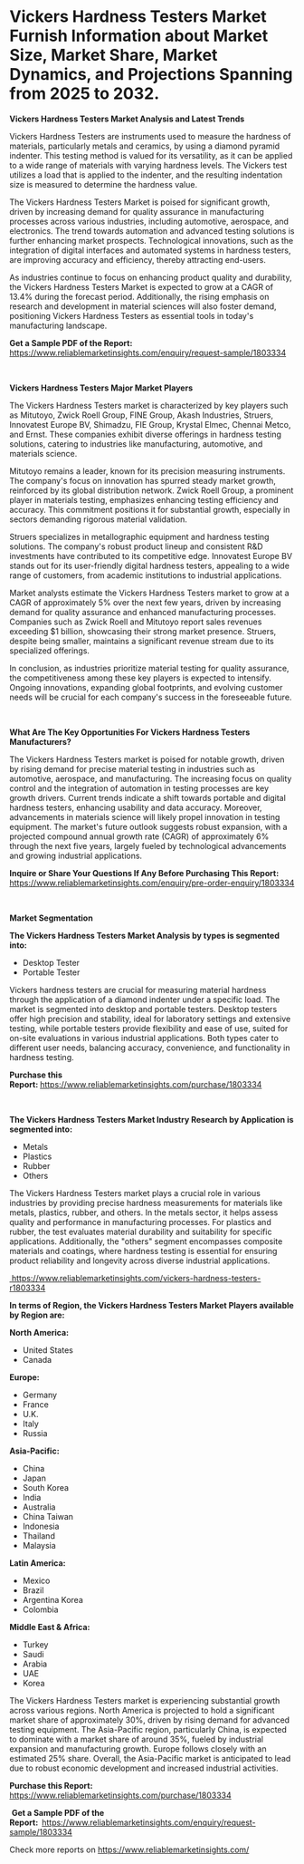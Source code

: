 <p><h1>Vickers Hardness Testers Market Furnish Information about Market Size, Market Share, Market Dynamics, and Projections Spanning from 2025 to 2032.</h1></p><p><strong>Vickers Hardness Testers Market Analysis and Latest Trends</strong></p>
<p><p>Vickers Hardness Testers are instruments used to measure the hardness of materials, particularly metals and ceramics, by using a diamond pyramid indenter. This testing method is valued for its versatility, as it can be applied to a wide range of materials with varying hardness levels. The Vickers test utilizes a load that is applied to the indenter, and the resulting indentation size is measured to determine the hardness value.</p><p>The Vickers Hardness Testers Market is poised for significant growth, driven by increasing demand for quality assurance in manufacturing processes across various industries, including automotive, aerospace, and electronics. The trend towards automation and advanced testing solutions is further enhancing market prospects. Technological innovations, such as the integration of digital interfaces and automated systems in hardness testers, are improving accuracy and efficiency, thereby attracting end-users.</p><p>As industries continue to focus on enhancing product quality and durability, the Vickers Hardness Testers Market is expected to grow at a CAGR of 13.4% during the forecast period. Additionally, the rising emphasis on research and development in material sciences will also foster demand, positioning Vickers Hardness Testers as essential tools in today's manufacturing landscape.</p></p>
<p><strong>Get a Sample PDF of the Report:&nbsp;</strong> <a href="https://www.reliablemarketinsights.com/enquiry/request-sample/1803334?utm_campaign=3167&utm_medium=2&utm_source=Github&utm_content=ia&utm_term=10042025&utm_id=vickers-hardness-testers">https://www.reliablemarketinsights.com/enquiry/request-sample/1803334</a></p>
<p>&nbsp;</p>
<p><strong>Vickers Hardness Testers Major Market Players</strong></p>
<p><p>The Vickers Hardness Testers market is characterized by key players such as Mitutoyo, Zwick Roell Group, FINE Group, Akash Industries, Struers, Innovatest Europe BV, Shimadzu, FIE Group, Krystal Elmec, Chennai Metco, and Ernst. These companies exhibit diverse offerings in hardness testing solutions, catering to industries like manufacturing, automotive, and materials science.</p><p>Mitutoyo remains a leader, known for its precision measuring instruments. The company's focus on innovation has spurred steady market growth, reinforced by its global distribution network. Zwick Roell Group, a prominent player in materials testing, emphasizes enhancing testing efficiency and accuracy. This commitment positions it for substantial growth, especially in sectors demanding rigorous material validation.</p><p>Struers specializes in metallographic equipment and hardness testing solutions. The company's robust product lineup and consistent R&D investments have contributed to its competitive edge. Innovatest Europe BV stands out for its user-friendly digital hardness testers, appealing to a wide range of customers, from academic institutions to industrial applications.</p><p>Market analysts estimate the Vickers Hardness Testers market to grow at a CAGR of approximately 5% over the next few years, driven by increasing demand for quality assurance and enhanced manufacturing processes. Companies such as Zwick Roell and Mitutoyo report sales revenues exceeding $1 billion, showcasing their strong market presence. Struers, despite being smaller, maintains a significant revenue stream due to its specialized offerings.</p><p>In conclusion, as industries prioritize material testing for quality assurance, the competitiveness among these key players is expected to intensify. Ongoing innovations, expanding global footprints, and evolving customer needs will be crucial for each company's success in the foreseeable future.</p></p>
<p>&nbsp;</p>
<p><strong>What Are The Key Opportunities For Vickers Hardness Testers Manufacturers?</strong></p>
<p><p>The Vickers Hardness Testers market is poised for notable growth, driven by rising demand for precise material testing in industries such as automotive, aerospace, and manufacturing. The increasing focus on quality control and the integration of automation in testing processes are key growth drivers. Current trends indicate a shift towards portable and digital hardness testers, enhancing usability and data accuracy. Moreover, advancements in materials science will likely propel innovation in testing equipment. The market's future outlook suggests robust expansion, with a projected compound annual growth rate (CAGR) of approximately 6% through the next five years, largely fueled by technological advancements and growing industrial applications.</p></p>
<p><strong>Inquire or Share Your Questions If Any Before Purchasing This Report:</strong> <a href="https://www.reliablemarketinsights.com/enquiry/pre-order-enquiry/1803334?utm_campaign=3167&utm_medium=2&utm_source=Github&utm_content=ia&utm_term=10042025&utm_id=vickers-hardness-testers">https://www.reliablemarketinsights.com/enquiry/pre-order-enquiry/1803334</a></p>
<p>&nbsp;</p>
<p><strong>Market Segmentation</strong></p>
<p><strong>The Vickers Hardness Testers Market Analysis by types is segmented into:</strong></p>
<p><ul><li>Desktop Tester</li><li>Portable Tester</li></ul></p>
<p><p>Vickers hardness testers are crucial for measuring material hardness through the application of a diamond indenter under a specific load. The market is segmented into desktop and portable testers. Desktop testers offer high precision and stability, ideal for laboratory settings and extensive testing, while portable testers provide flexibility and ease of use, suited for on-site evaluations in various industrial applications. Both types cater to different user needs, balancing accuracy, convenience, and functionality in hardness testing.</p></p>
<p><strong>Purchase this Report:&nbsp;</strong><a href="https://www.reliablemarketinsights.com/purchase/1803334?utm_campaign=3167&utm_medium=2&utm_source=Github&utm_content=ia&utm_term=10042025&utm_id=vickers-hardness-testers">https://www.reliablemarketinsights.com/purchase/1803334</a></p>
<p>&nbsp;</p>
<p><strong>The Vickers Hardness Testers Market Industry Research by Application is segmented into:</strong></p>
<p><ul><li>Metals</li><li>Plastics</li><li>Rubber</li><li>Others</li></ul></p>
<p><p>The Vickers Hardness Testers market plays a crucial role in various industries by providing precise hardness measurements for materials like metals, plastics, rubber, and others. In the metals sector, it helps assess quality and performance in manufacturing processes. For plastics and rubber, the test evaluates material durability and suitability for specific applications. Additionally, the "others" segment encompasses composite materials and coatings, where hardness testing is essential for ensuring product reliability and longevity across diverse industrial applications.</p></p>
<p><a href="https://www.reliablemarketinsights.com/vickers-hardness-testers-r1803334?utm_campaign=3167&utm_medium=2&utm_source=Github&utm_content=ia&utm_term=10042025&utm_id=vickers-hardness-testers">&nbsp;https://www.reliablemarketinsights.com/vickers-hardness-testers-r1803334</a></p>
<p><strong>In terms of Region, the Vickers Hardness Testers Market Players available by Region are:</strong></p>
<p>
    <p> <strong> North America: </strong>
        <ul>
            <li>United States</li>
            <li>Canada</li>
        </ul>
        </p> 
    <p> <strong> Europe: </strong>
        <ul>
            <li>Germany</li>
            <li>France</li>
            <li>U.K.</li>
            <li>Italy</li>
            <li>Russia</li>
        </ul>
        </p> 
    <p> <strong> Asia-Pacific: </strong>
        <ul>
            <li>China</li>
            <li>Japan</li>
            <li>South Korea</li>
            <li>India</li>
            <li>Australia</li>
            <li>China Taiwan</li>
            <li>Indonesia</li>
            <li>Thailand</li>
            <li>Malaysia</li>
        </ul>
        </p> 
    <p> <strong> Latin America: </strong>
        <ul>
            <li>Mexico</li>
            <li>Brazil</li>
            <li>Argentina Korea</li>
            <li>Colombia</li>
        </ul>
        </p> 
    <p> <strong> Middle East & Africa: </strong>
        <ul>
            <li>Turkey</li>
            <li>Saudi</li>
            <li>Arabia</li>
            <li>UAE</li>
            <li>Korea</li>
        </ul>
    </p>
    </p>
<p><p>The Vickers Hardness Testers market is experiencing substantial growth across various regions. North America is projected to hold a significant market share of approximately 30%, driven by rising demand for advanced testing equipment. The Asia-Pacific region, particularly China, is expected to dominate with a market share of around 35%, fueled by industrial expansion and manufacturing growth. Europe follows closely with an estimated 25% share. Overall, the Asia-Pacific market is anticipated to lead due to robust economic development and increased industrial activities.</p></p>
<p><strong>Purchase this Report: </strong><a href="https://www.reliablemarketinsights.com/purchase/1803334?utm_campaign=3167&utm_medium=2&utm_source=Github&utm_content=ia&utm_term=10042025&utm_id=vickers-hardness-testers">https://www.reliablemarketinsights.com/purchase/1803334</a></p>
<p>&nbsp;<strong>Get a Sample PDF of the Report:&nbsp;&nbsp;</strong><a href="https://www.reliablemarketinsights.com/enquiry/request-sample/1803334?utm_campaign=3167&utm_medium=2&utm_source=Github&utm_content=ia&utm_term=10042025&utm_id=vickers-hardness-testers">https://www.reliablemarketinsights.com/enquiry/request-sample/1803334</a></p>
<p><strong></strong></p>
<p>Check more reports on <a href="https://www.reliablemarketinsights.com/?utm_campaign=3167&utm_medium=2&utm_source=Github&utm_content=ia&utm_term=10042025&utm_id=vickers-hardness-testers">https://www.reliablemarketinsights.com/</a></p>